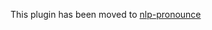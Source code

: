 This plugin has been moved to [nlp-pronounce](https://github.com/spencermountain/compromise/tree/master/plugins/pronounce)
